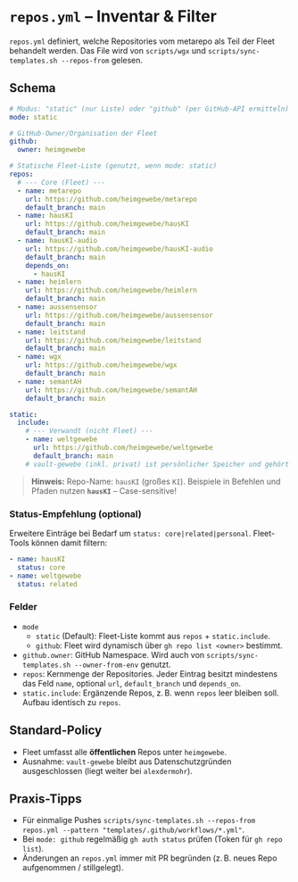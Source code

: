 # `repos.yml` – Inventar & Filter

`repos.yml` definiert, welche Repositories vom metarepo als Teil der Fleet behandelt werden.
Das File wird von `scripts/wgx` und `scripts/sync-templates.sh --repos-from` gelesen.

## Schema
```yaml
# Modus: "static" (nur Liste) oder "github" (per GitHub-API ermitteln)
mode: static

# GitHub-Owner/Organisation der Fleet
github:
  owner: heimgewebe

# Statische Fleet-Liste (genutzt, wenn mode: static)
repos:
  # --- Core (Fleet) ---
  - name: metarepo
    url: https://github.com/heimgewebe/metarepo
    default_branch: main
  - name: hausKI
    url: https://github.com/heimgewebe/hausKI
    default_branch: main
  - name: hausKI-audio
    url: https://github.com/heimgewebe/hausKI-audio
    default_branch: main
    depends_on:
      - hausKI
  - name: heimlern
    url: https://github.com/heimgewebe/heimlern
    default_branch: main
  - name: aussensensor
    url: https://github.com/heimgewebe/aussensensor
    default_branch: main
  - name: leitstand
    url: https://github.com/heimgewebe/leitstand
    default_branch: main
  - name: wgx
    url: https://github.com/heimgewebe/wgx
    default_branch: main
  - name: semantAH
    url: https://github.com/heimgewebe/semantAH
    default_branch: main

static:
  include:
    # --- Verwandt (nicht Fleet) ---
    - name: weltgewebe
      url: https://github.com/heimgewebe/weltgewebe
      default_branch: main
    # vault-gewebe (inkl. privat) ist persönlicher Speicher und gehört nicht zur Fleet
```

> **Hinweis:** Repo-Name: `hausKI` (großes `KI`). Beispiele in Befehlen und Pfaden nutzen **`hausKI`** – Case-sensitive!

### Status-Empfehlung (optional)
Erweitere Einträge bei Bedarf um `status: core|related|personal`. Fleet-Tools können damit filtern:
```yaml
- name: hausKI
  status: core
- name: weltgewebe
  status: related
```

### Felder
- `mode`
  - `static` (Default): Fleet-Liste kommt aus `repos` + `static.include`.
  - `github`: Fleet wird dynamisch über `gh repo list <owner>` bestimmt.
- `github.owner`: GitHub Namespace. Wird auch von `scripts/sync-templates.sh --owner-from-env` genutzt.
- `repos`: Kernmenge der Repositories. Jeder Eintrag besitzt mindestens das Feld `name`, optional `url`, `default_branch` und `depends_on`.
- `static.include`: Ergänzende Repos, z. B. wenn `repos` leer bleiben soll. Aufbau identisch zu `repos`.

## Standard-Policy
- Fleet umfasst alle **öffentlichen** Repos unter `heimgewebe`.
- Ausnahme: `vault-gewebe` bleibt aus Datenschutzgründen ausgeschlossen (liegt weiter bei `alexdermohr`).

## Praxis-Tipps
- Für einmalige Pushes `scripts/sync-templates.sh --repos-from repos.yml --pattern "templates/.github/workflows/*.yml"`.
- Bei `mode: github` regelmäßig `gh auth status` prüfen (Token für `gh repo list`).
- Änderungen an `repos.yml` immer mit PR begründen (z. B. neues Repo aufgenommen / stillgelegt).
